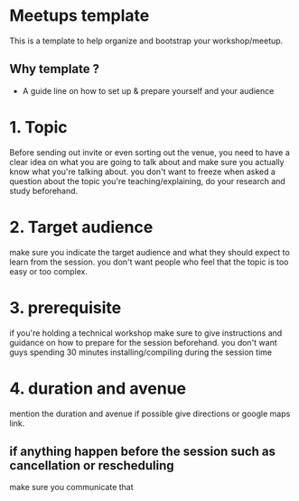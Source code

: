 # Meetups template
This is a template to help organize and bootstrap your workshop/meetup.
## Why template ?
- A guide line on how to set up & prepare yourself and your audience


# 1. Topic

Before sending out invite or even sorting out the venue, you need to have a
clear idea on what you are going to talk about and make sure you actually know
what you're talking about.
you don't want to freeze when asked a question about the topic you're
teaching/explaining, do your research and study beforehand.

# 2. Target audience 
make sure you indicate the target audience and what they should expect to learn
from the session.
you don't want people who feel that the topic is too easy or too complex. 

# 3. prerequisite 
if you're holding a technical workshop make sure to give instructions and
guidance on how to prepare for the session beforehand. you don't want guys
spending 30 minutes installing/compiling during the session time 

# 4. duration and avenue
mention the duration and avenue if possible give directions or google maps
link.
## if anything happen before the session such as cancellation or rescheduling
make sure you communicate that
